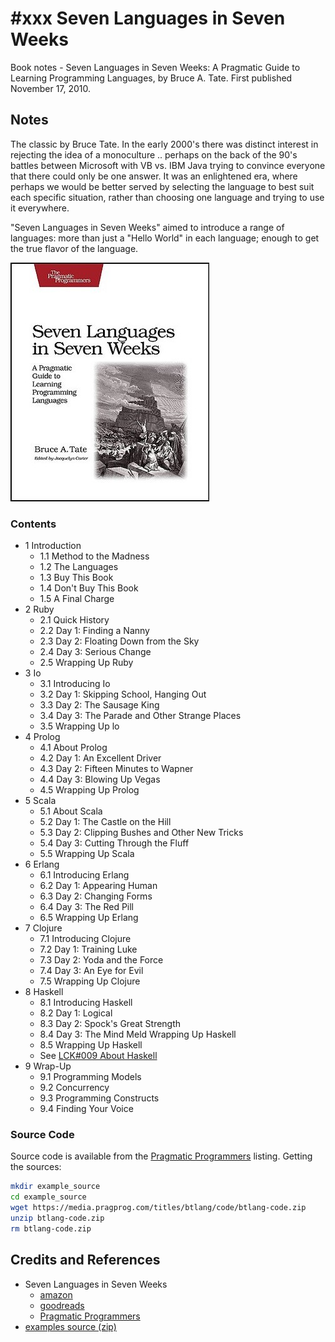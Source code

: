 # #xxx Seven Languages in Seven Weeks

Book notes - Seven Languages in Seven Weeks: A Pragmatic Guide to Learning Programming Languages, by Bruce A. Tate. First published November 17, 2010.

## Notes

The classic by Bruce Tate. In the early 2000's there was distinct interest in rejecting the idea of a monoculture
.. perhaps on the back of the 90's battles between Microsoft with VB vs. IBM Java trying to convince everyone that there could only be one answer.
It was an enlightened era, where perhaps we would be better served by selecting the language to best suit each specific situation,
rather than choosing one language and trying to use it everywhere.

"Seven Languages in Seven Weeks" aimed to introduce a range of languages:
more than just a "Hello World" in each language; enough to get the true flavor of the language.

[![cover](./assets/cover.jpg)](https://amzn.to/3WXqV2k)

### Contents

* 1 Introduction
    * 1.1 Method to the Madness
    * 1.2 The Languages
    * 1.3 Buy This Book
    * 1.4 Don't Buy This Book
    * 1.5 A Final Charge
* 2 Ruby
    * 2.1 Quick History
    * 2.2 Day 1: Finding a Nanny
    * 2.3 Day 2: Floating Down from the Sky
    * 2.4 Day 3: Serious Change
    * 2.5 Wrapping Up Ruby
* 3 Io
    * 3.1 Introducing Io
    * 3.2 Day 1: Skipping School, Hanging Out
    * 3.3 Day 2: The Sausage King
    * 3.4 Day 3: The Parade and Other Strange Places
    * 3.5 Wrapping Up lo
* 4 Prolog
    * 4.1 About Prolog
    * 4.2 Day 1: An Excellent Driver
    * 4.3 Day 2: Fifteen Minutes to Wapner
    * 4.4 Day 3: Blowing Up Vegas
    * 4.5 Wrapping Up Prolog
* 5 Scala
    * 5.1 About Scala
    * 5.2 Day 1: The Castle on the Hill
    * 5.3 Day 2: Clipping Bushes and Other New Tricks
    * 5.4 Day 3: Cutting Through the Fluff
    * 5.5 Wrapping Up Scala
* 6 Erlang
    * 6.1 Introducing Erlang
    * 6.2 Day 1: Appearing Human
    * 6.3 Day 2: Changing Forms
    * 6.4 Day 3: The Red Pill
    * 6.5 Wrapping Up Erlang
* 7 Clojure
    * 7.1 Introducing Clojure
    * 7.2 Day 1: Training Luke
    * 7.3 Day 2: Yoda and the Force
    * 7.4 Day 3: An Eye for Evil
    * 7.5 Wrapping Up Clojure
* 8 Haskell
    * 8.1 Introducing Haskell
    * 8.2 Day 1: Logical
    * 8.3 Day 2: Spock's Great Strength
    * 8.4 Day 3: The Mind Meld Wrapping Up Haskell
    * 8.5 Wrapping Up Haskell
    * See [LCK#009 About Haskell](../../haskell/about/)
* 9 Wrap-Up
    * 9.1 Programming Models
    * 9.2 Concurrency
    * 9.3 Programming Constructs
    * 9.4 Finding Your Voice

### Source Code

Source code is available from the [Pragmatic Programmers](https://pragprog.com/titles/btlang/seven-languages-in-seven-weeks/) listing.
Getting the sources:

```sh
mkdir example_source
cd example_source
wget https://media.pragprog.com/titles/btlang/code/btlang-code.zip
unzip btlang-code.zip
rm btlang-code.zip
```

## Credits and References

* Seven Languages in Seven Weeks
    * [amazon](https://amzn.to/3WXqV2k)
    * [goodreads](https://www.goodreads.com/book/show/7912517-seven-languages-in-seven-weeks)
    * [Pragmatic Programmers](https://pragprog.com/titles/btlang/seven-languages-in-seven-weeks/)
* [examples source (zip)](https://media.pragprog.com/titles/btlang/code/btlang-code.zip)
